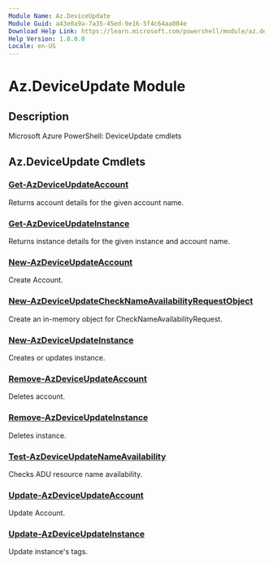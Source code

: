```yaml
---
Module Name: Az.DeviceUpdate
Module Guid: a43e0a9a-7a35-45ed-9e16-5f4c64aa084e
Download Help Link: https://learn.microsoft.com/powershell/module/az.deviceupdate
Help Version: 1.0.0.0
Locale: en-US
---
```


# Az.DeviceUpdate Module
## Description
Microsoft Azure PowerShell: DeviceUpdate cmdlets

## Az.DeviceUpdate Cmdlets
### [Get-AzDeviceUpdateAccount](Get-AzDeviceUpdateAccount.md)
Returns account details for the given account name.

### [Get-AzDeviceUpdateInstance](Get-AzDeviceUpdateInstance.md)
Returns instance details for the given instance and account name.

### [New-AzDeviceUpdateAccount](New-AzDeviceUpdateAccount.md)
Create Account.

### [New-AzDeviceUpdateCheckNameAvailabilityRequestObject](New-AzDeviceUpdateCheckNameAvailabilityRequestObject.md)
Create an in-memory object for CheckNameAvailabilityRequest.

### [New-AzDeviceUpdateInstance](New-AzDeviceUpdateInstance.md)
Creates or updates instance.

### [Remove-AzDeviceUpdateAccount](Remove-AzDeviceUpdateAccount.md)
Deletes account.

### [Remove-AzDeviceUpdateInstance](Remove-AzDeviceUpdateInstance.md)
Deletes instance.

### [Test-AzDeviceUpdateNameAvailability](Test-AzDeviceUpdateNameAvailability.md)
Checks ADU resource name availability.

### [Update-AzDeviceUpdateAccount](Update-AzDeviceUpdateAccount.md)
Update Account.

### [Update-AzDeviceUpdateInstance](Update-AzDeviceUpdateInstance.md)
Update instance's tags.

